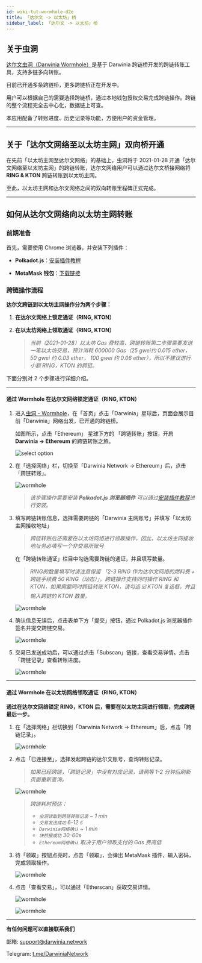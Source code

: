 ```yaml
---
id: wiki-tut-wormhole-d2e
title: 「达尔文 -> 以太坊」桥
sidebar_label: 「达尔文 -> 以太坊」桥
---
```


## 关于虫洞

[达尔文虫洞（Darwinia Wormhole）](https://wormhole.darwinia.network/)是基于 Darwinia 跨链桥开发的跨链转账工具，支持多链多向转账。

目前已开通多条跨链桥，更多跨链桥正在开发中。

用户可以根据自己的需要选择跨链桥，通过本地钱包授权交易完成跨链操作。跨链的整个流程完全去中心化，数据链上可查。

本应用配备了转账进度、历史记录等功能，方便用户的资金管理。

<hr />

## 关于「达尔文网络至以太坊主网」双向桥开通

在先前「以太坊主网至达尔文网络」的基础上，虫洞将于 2021-01-28 开通「达尔文网络至以太坊主网」的跨链转账，达尔文网络用户可以通过达尔文桥接网络将 **RING & KTON** 跨链转账到以太坊主网。

至此，以太坊主网和达尔文网络之间的双向转账里程碑正式完成。

<hr />

## 如何从达尔文网络向以太坊主网转账

### 前期准备

首先，需要使用 Chrome 浏览器，并安装下列插件：

* **Polkadot.js**：[安装插件教程](https://docs.darwinia.network/docs/zh-CN/wiki-tut-create-account#%E9%80%9A%E8%BF%87-polkadotjs-%E6%B5%8F%E8%A7%88%E5%99%A8%E6%8F%92%E4%BB%B6)

* **MetaMask 钱包**：[下载链接](https://chrome.google.com/webstore/detail/metamask/nkbihfbeogaeaoehlefnkodbefgpgknn)


### 跨链操作流程

**达尔文跨链到以太坊主网操作分为两个步骤：**

1. **在达尔文网络上锁定通证（RING, KTON）**

2. **在以太坊网络上领取通证（RING, KTON）**
   
   > *当前（2021-01-28）以太坊 Gas 费较高，跨链转账第二步骤需要发送一笔以太坊交易，预计消耗 600000 Gas（25 gwei约 0.015 ether，50 gwei 约 0.03 ether， 100 gwei 约 0.06 ether），所以不建议进行小额 RING，KTON 的跨链。*

下面分别对 2 个步骤进行详细介绍。

<hr />

#### 通过 Wormhole 在达尔文网络锁定通证（RING, KTON）

1. 进入[虫洞 - Wormhole](https://wormhole.darwinia.network/)，在「首页」点击「Darwinia」星球后，页面会展示目前「Darwinia」网络出发，已开通的跨链桥。
   
   如图所示，点击「Ethereum」 星球下方的 「跨链转账」按钮，开启 **Darwinia -> Ethereum** 的跨链转账之旅。

    ![select option](assets/wormhole/wiki-tut-wormhole-d2e-001.jpg)


2. 在「选择网络」栏，切换至「Darwinia Network -> Ethereum」后，点击「跨链转账」。

    ![wormhole](assets/wormhole/wiki-tut-wormhole-d2e-002.jpg)

    > *该步骤操作需要安装 **Polkadot.js 浏览器插件** 可以通过[安装插件教程](https://docs.darwinia.network/docs/zh-CN/wiki-tut-create-account#%E9%80%9A%E8%BF%87-polkadotjs-%E6%B5%8F%E8%A7%88%E5%99%A8%E6%8F%92%E4%BB%B6)进行安装。*


3. 填写跨链转账信息，选择需要跨链的「Darwinia 主网账号」并填写「以太坊主网接收地址」
   
    > *跨链转账后还需要在以太坊网络进行领取操作，因此，以太坊主网接收地址务必填写一个非交易所账号*
	   
   在「跨链转账通证」栏目中勾选需要跨链的通证，并且填写数量。
      
	> *RING的数量填写时请注意保留 「2-3 RING 作为达尔文网络的燃料费 + 跨链手续费 50 RING（动态）」。跨链操作支持同时操作 RING 和 KTON，如果需要同时跨链转账 KTON，请勾选 ☑️ KTON 复选框，并且输入跨链的 KTON 数量。*
	
	![wormhole](assets/wormhole/wiki-tut-wormhole-d2e-003.jpg)


4. 确认信息无误后，点击表单下方「提交」按钮，通过 Polkadot.js 浏览器插件签名并提交跨链交易。

    ![wormhole](assets/wormhole/wiki-tut-wormhole-d2e-004.jpg)


5. 交易已发送成功后，可以通过点击「Subscan」链接，查看交易详情。点击「跨链记录」查看转账进度。

    ![wormhole](assets/wormhole/wiki-tut-wormhole-d2e-005.jpg)

<hr />

#### 通过 Wormhole 在以太坊网络领取通证（RING, KTON）

**通过在达尔文网络锁定 RING，KTON 后，需要在以太坊主网进行领取，完成跨链最后一步。**

1. 在「选择网络」栏切换到「Darwinia Network -> Ethereum」后，点击「跨链记录」。

    ![wormhole](assets/wormhole/wiki-tut-wormhole-d2e-007.jpg)


2. 点击「已连接至」，选择发起跨链的达尔文账号，查询转账记录。
     
	> *如果已经跨链，「跨链记录」中没有对应记录，请稍等 1-2 分钟后刷新页面重新查询。*

    ![wormhole](assets/wormhole/wiki-tut-wormhole-d2e-006.jpg)

    > *跨链耗时预估：*
    > - *`虫洞读取到跨链转账记录` ~ 1 min*
    > - *`交易发送成功` 6-12 s*
    > - *`Darwinia网络确认` ~ 1 min*
    > - *`块桥接成功` 30-60s*
    > - *`Ethereum网络确认` 取决于用户领取支付的 Gas 费高低*

3. 待「领取」按钮点亮时，点击「领取」，会弹出 MetaMask 插件，输入密码，完成领取操作。

    ![wormhole](assets/wormhole/wiki-tut-wormhole-d2e-008.jpg)


4. 点击「查看交易」，可以通过「Etherscan」获取交易详情。

    ![wormhole](assets/wormhole/wiki-tut-wormhole-d2e-009.jpg)

    ![wormhole](assets/wormhole/wiki-tut-wormhole-d2e-010.jpg)

<hr />

**有任何问题可以直接联系我们**

邮箱: support@darwinia.network

Telegram: [t.me/DarwiniaNetwork](https://t.me/DarwiniaNetwork)

